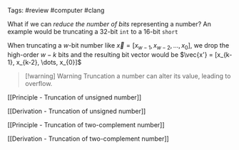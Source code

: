 Tags: #review #computer #clang 

What if we can *reduce the number of bits* representing a number? An example would be truncating a 32-bit `int` to a 16-bit `short`

When truncating a $w$-bit number like $\vec{x} = [x_{w-1}, x_{w-2}, \dots, x_{0}]$, we drop the high-order $w-k$ bits and the resulting bit vector would be $\vec{x'} = [x_{k-1}, x_{k-2}, \dots, x_{0}]$


> [!warning] Warning
> Truncation a number can alter its value, leading to overflow.


[[Principle - Truncation of unsigned number]]

[[Derivation - Truncation of unsigned number]]

[[Principle - Truncation of two-complement number]]

[[Derivation - Truncation of two-complement number]]

